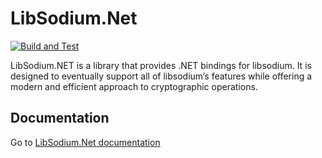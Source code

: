 # LibSodium.Net


[![Build and Test](https://github.com/LibSodium-Net/LibSodium.Net/actions/workflows/build-and-test.yml/badge.svg)](https://github.com/jesuslpm/Na.Core/actions/workflows/build-and-test.yml)


LibSodium.NET is a library that provides .NET bindings for libsodium. It is designed to eventually support all of libsodium’s features while offering a modern and efficient approach to cryptographic operations.

## Documentation

Go to [LibSodium.Net documentation](https://https://libsodium-net.github.io/)



